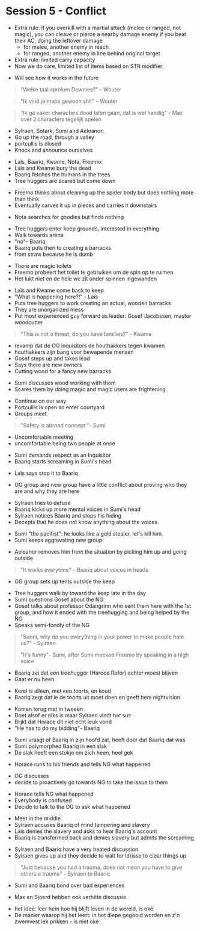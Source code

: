 # Session 5 - Conflict

- Extra rule: if you overkill with a martial attack (melee or ranged, not magic), you can cleave or pierce a nearby damage enemy if you beat their AC, doing the leftover damage
    - for melee, another enemy in reach
    - for ranged, another enemy in line behind original target
- Extra rule: limited carry capacity
- Now we do care, limited list of items based on STR modifier

+ Will see how it works in the future

> "Welke taal spreken Downies?" - Wouter

> "Ik vind je maps gewoon shit" - Wouter

> "Ik ga vaker characters dood laten gaan, dat is wel handig" - Max over 2 characters tegelijk spelen

- Sylraen, Sotark, Sumi and Aeleanor:
- Go up the road, through a valley
- portcullis is closed
- Knock and announce ourselves

+ Laïs, Baariq, Kwame, Nota, Freemo:
+ Lais and Kwame bury the dead
+ Baariq fetches the humans in the trees
+ Tree huggers are scared but come down

- Freemo thinks about cleaning up the spider body but does nothing more than think
- Eventually carves it up in pieces and carries it downstairs

+ Nota searches for goodies but finds nothing

- Tree huggers enter keep grounds, interested in everything
- Walk towards arena
- "no"- Baariq
- Baariq puts then to creating a barracks
- from straw because he is dumb

+ There are magic toilets
+ Freemo probeert het toilet te gebruiken om de spin op te ruimen
+ Het lukt niet en de hele wc zit onder spinnen ingewanden

- Laïs and Kwame come back to keep
- "What is happening here?!" - Laïs
- Puts tree huggers to work creating an actual, wooden barracks
- They are unorganized mess
- Put most experienced guy forward as leader: Gosef Jacobssen, master woodcutter

> "This is not a threat; do you have families?" - Kwame

- revamp dat de OG inquisitors de houthakkers tegen kwamen
- houthakkers zijn bang voor bewapende mensen
- Gosef steps up and takes lead
- Says there are new owners
- Cutting wood for a fancy new barracks

+ Sumi discusses wood working with them
+ Scares them by doing magic and magic users are frightening

- Continue on our way
- Portcullis is open so enter courtyard
- Groups meet

> "Safety is abroad concept "- Sumi

- Uncomfortable meeting
- uncomfortable being two people at once

+ Sumi demands respect as an Inquisitor
+ Baariq starts screaming in Sumi's head

- Laïs says stop it to Baariq

+ OG group and new group have a little conflict about proving who they are and why they are here

- Sylraen tries to defuse
- Baariq kicks up more mental voices in Sumi's head
- Sylraen notices Baariq and stops his hiding
- Decepts that he does not know anything about the voices.

+ Sumi "the pacifist": he looks like a gold stealer, let's kill him.
+ Sumi keeps aggrevating new group

- Aeleanor removes him from the situation by picking him up and going outside

> "It works everytime" - Baariq about voices in heads

+ OG group sets up tents outside the keep

- Tree huggers walk by toward the keep late in the day
- Sumi questions Gosef about the NG
- Gosef talks about professor Odangrinn who sent them here with the 1st group, and how it ended with the treehugging and being helped by the NG
- Speaks semi-fondly of the NG

> "Sunni, why do you everything in your power to make people hate us?" - Sylraen
>
> "It's funny"- Sumi, after Sumi mocked Freemo by speaking in a high voice

- Baariq zei dat een treehugger (Haroce Rofor) achter moest blijven
- Gaat er nu heen

+ Kerel is alleen, met een toorts, en koud
+ Baariq zegt dat ie de toorts uit moet doen en geeft hem nightvision

- Komen terug met in tweeën
- Doet alsof er niks is maar Sylraen vindt het sus
- Blijkt dat Horace dit niet echt leuk vond
- "He has to do my bidding"- Baariq

+ Sumi vraagt of Baariq in zijn hoofd zat, heeft door dat Baariq dat was
+ Sumi polymorphed Baariq in een slak
+ De slak heeft een stokje om zich heen, heel gek

- Horace runs to his friends and tells NG what happened

+ OG discusses
+ decide to proactively go towards NG to take the issue to them

- Horace tells NG what happened
- Everybody is confused
- Decide to talk to the OG to ask what happened

+ Meet in the middle
+ Sylraen accuses Baariq of mind tampering and slavery
+ Laïs denies the slavery and asks to hear Baariq's account
+ Baariq is transformed back and denies slavery but admits the screaming

- Sylraen and Baariq have a very heated discussion
- Sylraen gives up and they decide to wait for Idrisse to clear things up

> "Just because you had a trauma, does not mean you have to give others a trauma" - Sylraen to Baariq

- Sumi and Baariq bond over bad experiences

+ Max en Sjoerd hebben ook verhitte discussie

- het idee: leer hem hoe hij blijft leven in de wereld, is oké
- De manier waarop hij het leert: in het diepe gegooid worden en z'n zwemvest lek prikken - is niet oké
